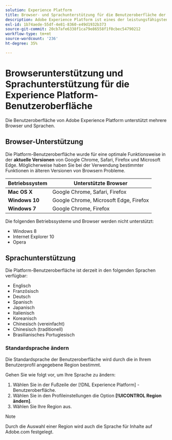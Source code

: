 ```yaml
---
solution: Experience Platform
title: Browser- und Sprachunterstützung für die Benutzeroberfläche der Experience Platform
description: Adobe Experience Platform ist eines der leistungsfähigsten, flexibelsten und offensten auf dem Markt verfügbaren Systeme für die Einrichtung und Verwaltung umfassender Lösungen zur Umsetzung starker Kundenerlebnisse. Mit Adobe Experience Platform können Unternehmen Kundendaten und Content aus beliebigen Systemen zentral zusammenführen und standardisieren sowie mithilfe von Datenwissenschaft und maschinellem Lernen die Gestaltung und Bereitstellung umfassender, personalisierter Erlebnisse erheblich verbessern.
exl-id: 1b74aede-55df-4e81-8360-e49d1932b373
source-git-commit: 20cb7afe6338f1ca79e86558f1f0cbec54790212
workflow-type: tm+mt
source-wordcount: '236'
ht-degree: 35%

---
```


# Browserunterstützung und Sprachunterstützung für die Experience Platform-Benutzeroberfläche

Die Benutzeroberfläche von Adobe Experience Platform unterstützt mehrere Browser und Sprachen.

## Browser-Unterstützung

Die Platform-Benutzeroberfläche wurde für eine optimale Funktionsweise in der **aktuelle Versionen** von Google Chrome, Safari, Firefox und Microsoft Edge. Möglicherweise haben Sie bei der Verwendung bestimmter Funktionen in älteren Versionen von Browsern Probleme.

| Betriebssystem | Unterstützte Browser |
|---|---|
| **Mac OS X** | Google Chrome, Safari, Firefox |
| **Windows 10** | Google Chrome, Microsoft Edge, Firefox |
| **Windows 7** | Google Chrome, Firefox |

Die folgenden Betriebssysteme und Browser werden nicht unterstützt:

* Windows 8
* Internet Explorer 10
* Opera

## Sprachunterstützung

Die Platform-Benutzeroberfläche ist derzeit in den folgenden Sprachen verfügbar:

* Englisch
* Französisch
* Deutsch
* Spanisch
* Japanisch
* Italienisch
* Koreanisch
* Chinesisch (vereinfacht)
* Chinesisch (traditionell)
* Brasilianisches Portugiesisch

### Standardsprache ändern

Die Standardsprache der Benutzeroberfläche wird durch die in Ihrem Benutzerprofil angegebene Region bestimmt.

Gehen Sie wie folgt vor, um Ihre Sprache zu ändern:

1. Wählen Sie in der Fußzeile der [!DNL Experience Platform] -Benutzeroberfläche.
2. Wählen Sie in den Profileinstellungen die Option **[!UICONTROL Region ändern]**.
3. Wählen Sie Ihre Region aus.

>[!NOTE]
>
> Durch die Auswahl einer Region wird auch die Sprache für Inhalte auf Adobe.com festgelegt.
